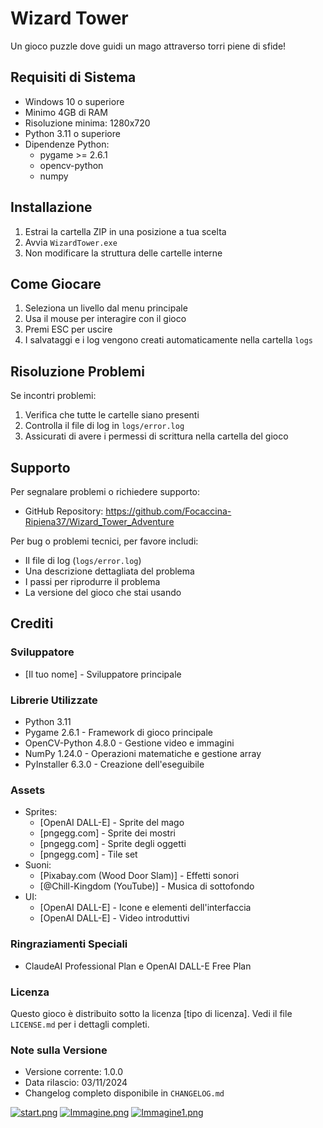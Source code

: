 
# Wizard Tower

Un gioco puzzle dove guidi un mago attraverso torri piene di sfide!

## Requisiti di Sistema
- Windows 10 o superiore
- Minimo 4GB di RAM
- Risoluzione minima: 1280x720
- Python 3.11 o superiore
- Dipendenze Python:
  - pygame >= 2.6.1
  - opencv-python
  - numpy

## Installazione
1. Estrai la cartella ZIP in una posizione a tua scelta
2. Avvia `WizardTower.exe`
3. Non modificare la struttura delle cartelle interne

## Come Giocare
1. Seleziona un livello dal menu principale
2. Usa il mouse per interagire con il gioco
3. Premi ESC per uscire
4. I salvataggi e i log vengono creati automaticamente nella cartella `logs`

## Risoluzione Problemi
Se incontri problemi:
1. Verifica che tutte le cartelle siano presenti
2. Controlla il file di log in `logs/error.log`
3. Assicurati di avere i permessi di scrittura nella cartella del gioco

## Supporto
Per segnalare problemi o richiedere supporto:
- GitHub Repository: https://github.com/Focaccina-Ripiena37/Wizard_Tower_Adventure

Per bug o problemi tecnici, per favore includi:
- Il file di log (`logs/error.log`)
- Una descrizione dettagliata del problema
- I passi per riprodurre il problema
- La versione del gioco che stai usando

## Crediti

### Sviluppatore
- [Il tuo nome] - Sviluppatore principale

### Librerie Utilizzate
- Python 3.11
- Pygame 2.6.1 - Framework di gioco principale
- OpenCV-Python 4.8.0 - Gestione video e immagini
- NumPy 1.24.0 - Operazioni matematiche e gestione array
- PyInstaller 6.3.0 - Creazione dell'eseguibile

### Assets
- Sprites:
  - [OpenAI DALL-E] - Sprite del mago
  - [pngegg.com] - Sprite dei mostri
  - [pngegg.com] - Sprite degli oggetti
  - [pngegg.com] - Tile set
- Suoni:
  - [Pixabay.com (Wood Door Slam)] - Effetti sonori
  - [@Chill-Kingdom (YouTube)] - Musica di sottofondo
- UI:
  - [OpenAI DALL-E] - Icone e elementi dell'interfaccia
  - [OpenAI DALL-E] - Video introduttivi

### Ringraziamenti Speciali
- ClaudeAI Professional Plan e OpenAI DALL-E Free Plan

### Licenza
Questo gioco è distribuito sotto la licenza [tipo di licenza]. Vedi il file `LICENSE.md` per i dettagli completi.

### Note sulla Versione
- Versione corrente: 1.0.0
- Data rilascio: 03/11/2024
- Changelog completo disponibile in `CHANGELOG.md`

[![start.png](https://i.postimg.cc/Qx1McXWs/start.png)](https://postimg.cc/tYRyjG5m)
[![Immagine.png](https://i.postimg.cc/44rdKKyB/Immagine.png)](https://postimg.cc/PNQh95mw)
[![Immagine1.png](https://i.postimg.cc/kMVGXNJ2/Immagine1.png)](https://postimg.cc/3WTYtvDh)
